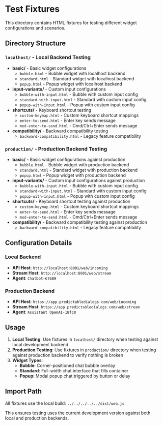 # Test Fixtures

This directory contains HTML fixtures for testing different widget configurations and scenarios.

## Directory Structure

### `localhost/` - Local Backend Testing
- **basic/** - Basic widget configurations
  - `bubble.html` - Bubble widget with localhost backend
  - `standard.html` - Standard widget with localhost backend  
  - `popup.html` - Popup widget with localhost backend
- **input-variants/** - Custom input configurations
  - `bubble-with-input.html` - Bubble with custom input config
  - `standard-with-input.html` - Standard with custom input config
  - `popup-with-input.html` - Popup with custom input config
- **shortcuts/** - Keyboard shortcut testing
  - `custom-keymap.html` - Custom keyboard shortcut mappings
  - `enter-to-send.html` - Enter key sends message
  - `mod-enter-to-send.html` - Cmd/Ctrl+Enter sends message
- **compatibility/** - Backward compatibility testing
  - `backward-compatibility.html` - Legacy feature compatibility

### `production/` - Production Backend Testing
- **basic/** - Basic widget configurations against production
  - `bubble.html` - Bubble widget with production backend
  - `standard.html` - Standard widget with production backend
  - `popup.html` - Popup widget with production backend
- **input-variants/** - Custom input configurations against production
  - `bubble-with-input.html` - Bubble with custom input config
  - `standard-with-input.html` - Standard with custom input config
  - `popup-with-input.html` - Popup with custom input config
- **shortcuts/** - Keyboard shortcut testing against production
  - `custom-keymap.html` - Custom keyboard shortcut mappings
  - `enter-to-send.html` - Enter key sends message
  - `mod-enter-to-send.html` - Cmd/Ctrl+Enter sends message
- **compatibility/** - Backward compatibility testing against production
  - `backward-compatibility.html` - Legacy feature compatibility

## Configuration Details

### Local Backend
- **API Host**: `http://localhost:8001/web/incoming`
- **Stream Host**: `http://localhost:8001/web/stream`
- **Agent**: `Chatbot-67689`

### Production Backend
- **API Host**: `https://app.predictabledialogs.com/web/incoming`
- **Stream Host**: `https://app.predictabledialogs.com/web/stream`
- **Agent**: `Assistant OpenAI-18fc0`

## Usage

1. **Local Testing**: Use fixtures in `localhost/` directory when testing against local development backend
2. **Production Testing**: Use fixtures in `production/` directory when testing against production backend to verify nothing is broken
3. **Widget Types**: 
   - **Bubble**: Corner-positioned chat bubble overlay
   - **Standard**: Full-width chat interface that fills container
   - **Popup**: Modal popup chat triggered by button or delay

## Import Path

All fixtures use the local build: `../../../../../dist/web.js`

This ensures testing uses the current development version against both local and production backends.